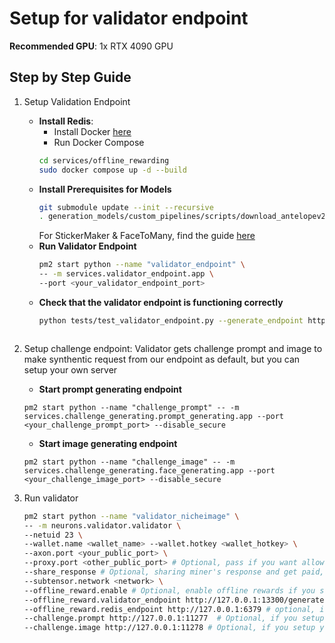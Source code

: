 # Setup for validator endpoint

**Recommended GPU**:  1x RTX 4090 GPU

## Step by Step Guide

1. Setup Validation Endpoint
    - **Install Redis**:
        + Install Docker [here](https://docs.docker.com/engine/install)
        + Run Docker Compose
        ```bash
        cd services/offline_rewarding
        sudo docker compose up -d --build
        ```
    - **Install Prerequisites for Models**
        ```bash
        git submodule update --init --recursive
        . generation_models/custom_pipelines/scripts/download_antelopev2.sh
        ```
        For StickerMaker & FaceToMany, find the guide [here](comfyui_category.md)
    - **Run Validator Endpoint**
        ```bash
        pm2 start python --name "validator_endpoint" \
        -- -m services.validator_endpoint.app \
        --port <your_validator_endpoint_port>
        ```
    - **Check that the validator endpoint is functioning correctly**
        ```bash
        python tests/test_validator_endpoint.py --generate_endpoint http://127.0.0.1:13300/generate  # Change the generate_endpoint if you are using a different port or host

    ```
2. Setup challenge endpoint: 
    Validator gets challenge prompt and image to make synthentic request from our endpoint as default, but you can setup your own server
    - **Start prompt generating endpoint**
    ```
    pm2 start python --name "challenge_prompt" -- -m services.challenge_generating.prompt_generating.app --port <your_challenge_prompt_port> --disable_secure 
    ```
    - **Start image generating endpoint**
    ```
    pm2 start python --name "challenge_image" -- -m services.challenge_generating.face_generating.app --port <your_challenge_image_port> --disable_secure
    ```

3. Run validator

    ```bash
    pm2 start python --name "validator_nicheimage" \
    -- -m neurons.validator.validator \
    --netuid 23 \
    --wallet.name <wallet_name> --wallet.hotkey <wallet_hotkey> \
    --axon.port <your_public_port> \
    --proxy.port <other_public_port> # Optional, pass if you want allow queries through your validator and get paid
    --share_response # Optional, sharing miner's response and get paid, require a good bandwidth
    --subtensor.network <network> \
    --offline_reward.enable # Optional, enable offline rewards if you set up your own validator endpoint
    --offline_reward.validator_endpoint http://127.0.0.1:13300/generate # Optional, if you setup your own validator endpoint, change if you use different port or host 
    --offline_reward.redis_endpoint http://127.0.0.1:6379 # optional, if you setup your own validator endpoint, you need to setup redis server, change if you use different port or host 
    --challenge.prompt http://127.0.0.1:11277  # Optional, if you setup your own challenge prompt endpoint, change if you use different port or host 
    --challenge.image http://127.0.0.1:11278 # Optional, if you setup your own challenge prompt endpoint, change if you use different port or host 
    ```

